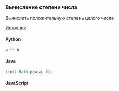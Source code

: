 ### Вычисление степени числа

Вычислить положительную степень целого числа

[Источник](https://stackoverflow.com/questions/8071363/calculating-powers-of-integers)

<!-- tabs: start -->
#### **Python**

```python
a ** b
```

#### **Java**

```java
(int) Math.pow(a, b);
```

#### **JavaScript**

```javascript

```

<!-- tabs: end -->
